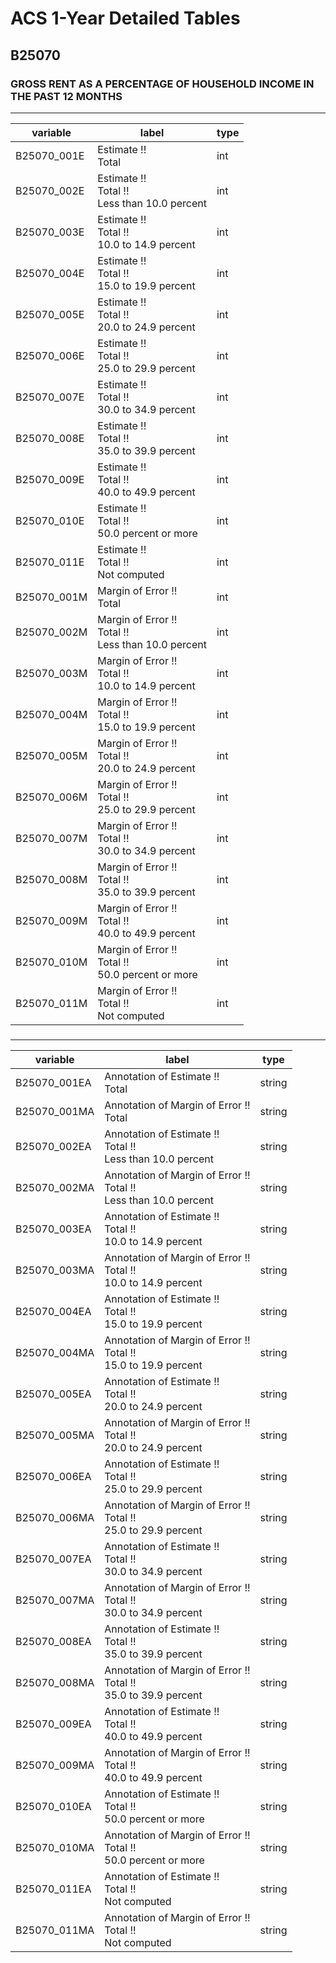# ACS 1-Year Detailed Tables

## B25070

### GROSS RENT AS A PERCENTAGE OF HOUSEHOLD INCOME IN THE PAST 12 MONTHS

___

| variable | label | type |
| ----- | ----- | ----- |
| B25070_001E | Estimate !!<br>Total | int |
| B25070_002E | Estimate !!<br>Total !!<br>Less than 10.0 percent | int |
| B25070_003E | Estimate !!<br>Total !!<br>10.0 to 14.9 percent | int |
| B25070_004E | Estimate !!<br>Total !!<br>15.0 to 19.9 percent | int |
| B25070_005E | Estimate !!<br>Total !!<br>20.0 to 24.9 percent | int |
| B25070_006E | Estimate !!<br>Total !!<br>25.0 to 29.9 percent | int |
| B25070_007E | Estimate !!<br>Total !!<br>30.0 to 34.9 percent | int |
| B25070_008E | Estimate !!<br>Total !!<br>35.0 to 39.9 percent | int |
| B25070_009E | Estimate !!<br>Total !!<br>40.0 to 49.9 percent | int |
| B25070_010E | Estimate !!<br>Total !!<br>50.0 percent or more | int |
| B25070_011E | Estimate !!<br>Total !!<br>Not computed | int |
| B25070_001M | Margin of Error !!<br>Total | int |
| B25070_002M | Margin of Error !!<br>Total !!<br>Less than 10.0 percent | int |
| B25070_003M | Margin of Error !!<br>Total !!<br>10.0 to 14.9 percent | int |
| B25070_004M | Margin of Error !!<br>Total !!<br>15.0 to 19.9 percent | int |
| B25070_005M | Margin of Error !!<br>Total !!<br>20.0 to 24.9 percent | int |
| B25070_006M | Margin of Error !!<br>Total !!<br>25.0 to 29.9 percent | int |
| B25070_007M | Margin of Error !!<br>Total !!<br>30.0 to 34.9 percent | int |
| B25070_008M | Margin of Error !!<br>Total !!<br>35.0 to 39.9 percent | int |
| B25070_009M | Margin of Error !!<br>Total !!<br>40.0 to 49.9 percent | int |
| B25070_010M | Margin of Error !!<br>Total !!<br>50.0 percent or more | int |
| B25070_011M | Margin of Error !!<br>Total !!<br>Not computed | int |
### 

___

| variable | label | type |
| ----- | ----- | ----- |
| B25070_001EA | Annotation of Estimate !!<br>Total | string |
| B25070_001MA | Annotation of Margin of Error !!<br>Total | string |
| B25070_002EA | Annotation of Estimate !!<br>Total !!<br>Less than 10.0 percent | string |
| B25070_002MA | Annotation of Margin of Error !!<br>Total !!<br>Less than 10.0 percent | string |
| B25070_003EA | Annotation of Estimate !!<br>Total !!<br>10.0 to 14.9 percent | string |
| B25070_003MA | Annotation of Margin of Error !!<br>Total !!<br>10.0 to 14.9 percent | string |
| B25070_004EA | Annotation of Estimate !!<br>Total !!<br>15.0 to 19.9 percent | string |
| B25070_004MA | Annotation of Margin of Error !!<br>Total !!<br>15.0 to 19.9 percent | string |
| B25070_005EA | Annotation of Estimate !!<br>Total !!<br>20.0 to 24.9 percent | string |
| B25070_005MA | Annotation of Margin of Error !!<br>Total !!<br>20.0 to 24.9 percent | string |
| B25070_006EA | Annotation of Estimate !!<br>Total !!<br>25.0 to 29.9 percent | string |
| B25070_006MA | Annotation of Margin of Error !!<br>Total !!<br>25.0 to 29.9 percent | string |
| B25070_007EA | Annotation of Estimate !!<br>Total !!<br>30.0 to 34.9 percent | string |
| B25070_007MA | Annotation of Margin of Error !!<br>Total !!<br>30.0 to 34.9 percent | string |
| B25070_008EA | Annotation of Estimate !!<br>Total !!<br>35.0 to 39.9 percent | string |
| B25070_008MA | Annotation of Margin of Error !!<br>Total !!<br>35.0 to 39.9 percent | string |
| B25070_009EA | Annotation of Estimate !!<br>Total !!<br>40.0 to 49.9 percent | string |
| B25070_009MA | Annotation of Margin of Error !!<br>Total !!<br>40.0 to 49.9 percent | string |
| B25070_010EA | Annotation of Estimate !!<br>Total !!<br>50.0 percent or more | string |
| B25070_010MA | Annotation of Margin of Error !!<br>Total !!<br>50.0 percent or more | string |
| B25070_011EA | Annotation of Estimate !!<br>Total !!<br>Not computed | string |
| B25070_011MA | Annotation of Margin of Error !!<br>Total !!<br>Not computed | string |

